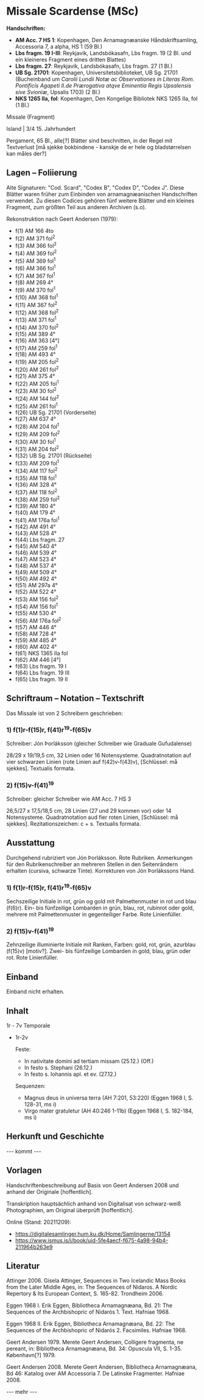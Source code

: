 # Missale Scardense (MSc)

<b>Handschriften:</b>

- <b>AM Acc. 7 HS 1</b>: Kopenhagen, Den Arnamagnæanske Håndskriftsamling, Accessoria 7, a alpha, HS 1 (59 Bl.)
- <b>Lbs fragm. 19 I-III</b>: Reykjavik, Landsbókasafn, Lbs fragm. 19 (2 Bl. und ein kleineres Fragment eines dritten Blattes)
- <b>Lbs fragm. 27</b>: Reykjavik, Landsbókasafn, Lbs fragm. 27 (1 Bl.)
- <b>UB Sg. 21701</b>: Kopenhagen, Universitetsbiblioteket, UB Sg. 21701 (Bucheinband um <i>Carolii Lundii Notæ ac Observationes in Literas Rom. Pontificis Agapeti II.de Prærogativa atqve Eminentia Regis Upsalensis sive Svioniæ</i>, Upsalis 1703) (2 Bl.)
- <b>NKS 1265 IIa, fol</b>: Kopenhagen, Den Kongelige Bibliotek NKS 1265 IIa, fol (1 Bl.)

    
Missale (Fragment)
    
Island | 3/4 15. Jahrhundert
    
Pergament, 65 Bl., alle[?] Blätter sind beschnitten, in der Regel mit Textverlust [må sjekke bokbindene - kanskje de er hele og bladstørrelsen kan måles der?]

## Lagen – Foliierung

Alte Signaturen: "Cod. Scard", "Codex B", "Codex D", "Codex J".  Diese Blätter waren früher zum Einbinden von arnamagnæanischen Handschriften verwendet. Zu diesen Codices gehören fünf weitere Blätter und ein kleines Fragment, zum größten Teil aus anderen Archiven (s.o).

Rekonstruktion nach Geert Andersen (1979):

- f(1) AM 166 4to
- f(2) AM 371 fol<sup>2</sup>
- f(3) AM 366 fol<sup>2</sup>
- f(4) AM 369 fol<sup>2</sup>
- f(5) AM 369 fol<sup>1</sup>
- f(6) AM 366 fol<sup>1</sup>
- f(7) AM 367 fol<sup>1</sup>
- f(8) AM 269 4°
- f(9) AM 370 fol<sup>1</sup>
- f(10) AM 368 fol<sup>1</sup> 
- f(11) AM 367 fol<sup>2</sup> 
- f(12) AM 368 fol<sup>2</sup>
- f(13) AM 371 fol<sup>1</sup>
- f(14) AM 370 fol<sup>2</sup>
- f(15) AM 389 4°
- f(16) AM 363 [4°]
- f(17) AM 259 fol<sup>1</sup>
- f(18) AM 493 4°
- f(19) AM 205 fol<sup>2</sup>
- f(20) AM 261 fol<sup>2</sup>
- f(21) AM 375 4°
- f(22) AM 205 fol<sup>1</sup> 
- f(23) AM 30 fol<sup>2</sup>
- f(24) AM 144 fol<sup>2</sup>
- f(25) AM 261 fol<sup>1</sup>
- f(26) UB Sg. 21701 (Vorderseite)
- f(27) AM 637 4°
- f(28) AM 204 fol<sup>1</sup>
- f(29) AM 209 fol<sup>2</sup>
- f(30) AM 30 fol<sup>1</sup>
- f(31) AM 204 fol<sup>2</sup>
- f(32) UB Sg. 21701 (Rückseite)
- f(33) AM 209 fol<sup>1</sup>
- f(34) AM 117 fol<sup>2</sup>
- f(35) AM 118 fol<sup>1</sup>
- f(36) AM 328 4°
- f(37) AM 118 fol<sup>2</sup>
- f(38) AM 259 fol<sup>2</sup>
- f(39) AM 180 4°
- f(40) AM 179 4°
- f(41) AM 176a fol<sup>1</sup>
- f(42) AM 491 4°
- f(43) AM 528 4°
- f(44) Lbs fragm. 27
- f(45) AM 540 4°
- f(46) AM 539 4°
- f(47) AM 523 4°
- f(48) AM 537 4°
- f(49) AM 509 4°
- f(50) AM 492 4°
- f(51) AM 297a 4°
- f(52) AM 522 4°
- f(53) AM 156 fol<sup>2</sup>
- f(54) AM 156 fol<sup>1</sup>
- f(55) AM 530 4°
- f(56) AM 176a fol<sup>2</sup>
- f(57) AM 446 4°
- f(58) AM 728 4°
- f(59) AM 485 4°
- f(60) AM 402 4°
- f(61) NKS 1365 IIa fol
- f(62) AM 446 [4°]
- f(63) Lbs fragm. 19 I
- f(64) Lbs fragm. 19 III
- f(65) Lbs fragm. 19 II

    
## Schriftraum – Notation – Textschrift

Das Missale ist von 2 Schreibern geschrieben:

### 1) f(1)r-f(15)r, f(41)r<sup>19</sup>-f(65)v

Schreiber: Jón Þorláksson (gleicher Schreiber wie Graduale Gufudalense)

28/29 x 19/19,5 cm, 32 Linien oder 16 Notensysteme. Quadratnotation auf vier schwarzen Linien (rote Linien auf f(42)v-f(43)v), [Schlüssel: må sjekkes]. Textualis formata.
    
### 2) f(15)v-f(41)<sup>19</sup>
    
Schreiber: gleicher Schreiber wie AM Acc. 7 HS 3   
    
26,5/27 x 17,5/18,5 cm, 28 Linien (27 und 29 kommen vor) oder 14 Notensysteme. Quadratnotation aud fier roten Linien, [Schlüssel: må sjekkes]. Rezitationszeichen: c + s. Textualis formata.
    
## Ausstattung

Durchgehend rubriziert von Jón Þorláksson. Rote Rubriken. Anmerkungen für den Rubrikenschreiber an mehreren Stellen in den Seitenrändern erhalten (cursiva, schwarze Tinte).  Korrekturen von Jón Þorlákssons Hand.

### 1) f(1)r-f(15)r, f(41)r<sup>19</sup>-f(65)v

Sechszeilige Initiale in rot, grün og gold mit Palmettenmuster in rot und blau (f(6)r). Ein- bis fünfzeilige Lombarden in grün, blau, rot, rubinrot oder gold, mehrere mit Palmettenmuster in gegenteiliger Farbe. Rote Linienfüller.
    
### 2) f(15)v-f(41)<sup>19</sup>

Zehnzeilige illuminierte Initiale mit Ranken, Farben: gold, rot, grün, azurblau (f(15)v) [motiv?].  Zwei- bis fünfzeilige Lombarden in gold, blau, grün oder rot. Rote Linienfüller.

## Einband

Einband nicht erhalten.

## Inhalt

1r - 7v Temporale

- 1r-2v
    
    Feste:
    
    - In nativitate domini  ad tertiam missam  (25.12.) (Off.)
    - In festo s. Stephani (26.12.)
    - In festo s. Iohannis apl. et ev. (27.12.)
    
    Sequenzen:

    - Magnus deus in universa terra (AH 7:201, 53:220) (Eggen 1968 I, S. 128-31, ms i)
    - Virgo mater gratuletur (AH 40:246 1-11b) (Eggen 1968 I, S. 182-184, ms i)



## Herkunft und Geschichte

--- kommt ---

## Vorlagen

Handschriftenbeschreibung auf Basis von Geert Andersen 2008 und anhand der Originale [hoffentlich].

Transkription hauptsächlich anhand von Digitalisat von schwarz-weiß Photographien, am Original überprüft [hoffentlich].

Online (Stand: 20211209):

- https://digitalesamlinger.hum.ku.dk/Home/Samlingerne/13154
- https://www.ismus.is/i/book/uid-5fe4aecf-f675-4a98-94b4-211964b263e9



## Literatur

Attinger 2006. Gisela Attinger, Sequences in Two Icelandic Mass Books from the Later Middle Ages, in: The Sequences of Nidaros. A Nordic Repertory & Its European Context, S. 165-82. Trondheim 2006.

Eggen 1968 I. Erik Eggen, Bibliotheca Arnamagnæana, Bd. 21: The Sequences of the Archbishopric of Nidarós 1. Text.  Hafniae 1968.

Eggen 1968 II. Erik Eggen, Bibliotheca Arnamagnæana, Bd. 22: The Sequences of the Archbishopric of Nidarós 2. Facsimiles.  Hafniae 1968.

Geert Andersen 1979. Merete Geert Andersen, Colligere fragmenta, ne pereant, in: Bibliotheca Arnamagnæana, Bd. 34: Opuscula VII,  S. 1-35. København[?] 1979.

Geert Andersen 2008. Merete Geert Andersen, Bibliotheca Arnamagnæana, Bd 46: Katalog over AM Accessoria 7. De Latinske Fragmenter. Hafniae 2008.

--- mehr ---
